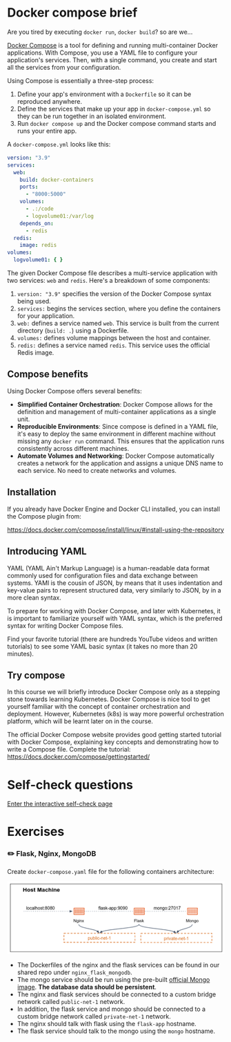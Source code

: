 # Docker compose brief

Are you tired by executing `docker run`, `docker build`? so are we...

[Docker Compose](https://docs.docker.com/compose/) is a tool for defining and running multi-container Docker applications.
With Compose, you use a YAML file to configure your application's services. 
Then, with a single command, you create and start all the services from your configuration.

Using Compose is essentially a three-step process:

1. Define your app's environment with a `Dockerfile` so it can be reproduced anywhere.
2. Define the services that make up your app in `docker-compose.yml` so they can be run together in an isolated environment.
3. Run `docker compose up` and the Docker compose command starts and runs your entire app.

A `docker-compose.yml` looks like this:

```yaml
version: "3.9"
services:
  web:
    build: docker-containers
    ports:
      - "8000:5000"
    volumes:
      - .:/code
      - logvolume01:/var/log
    depends_on:
      - redis
  redis:
    image: redis
volumes:
  logvolume01: { }
```

The given Docker Compose file describes a multi-service application with two services: `web` and `redis`. 
Here's a breakdown of some components:

1. `version: "3.9"` specifies the version of the Docker Compose syntax being used.
2. `services:` begins the services section, where you define the containers for your application.
3. `web:` defines a service named `web`. This service is built from the current directory (`build: .`) using a Dockerfile.
4. `volumes:` defines volume mappings between the host and container.
5. `redis:` defines a service named `redis`. This service uses the official Redis image.

## Compose benefits 

Using Docker Compose offers several benefits:

- **Simplified Container Orchestration**: Docker Compose allows for the definition and management of multi-container applications as a single unit.
- **Reproducible Environments**: Since compose is defined in a YAML file, it's easy to deploy the same environment in different machine without missing any `docker run` command. This ensures that the application runs consistently across different machines.
- **Automate Volumes and Networking**: Docker Compose automatically creates a network for the application and assigns a unique DNS name to each service. No need to create networks and volumes. 

## Installation 

If you already have Docker Engine and Docker CLI installed, you can install the Compose plugin from:   

https://docs.docker.com/compose/install/linux/#install-using-the-repository

## Introducing YAML

YAML (YAML Ain't Markup Language) is a human-readable data format commonly used for configuration files and data exchange between systems.
YAMl is the cousin of JSON, by means that it uses indentation and key-value pairs to represent structured data, very similarly to JSON, by in a more clean syntax.

To prepare for working with Docker Compose, and later with Kubernetes, it is important to familiarize yourself with YAML syntax, which is the preferred syntax for writing Docker Compose files.

Find your favorite tutorial (there are hundreds YouTube videos and written tutorials) to see some YAML basic syntax (it takes no more than 20 minutes).

## Try compose 

In this course we will briefly introduce Docker Compose only as a stepping stone towards learning Kubernetes.
Docker Compose is nice tool to get yourself familiar with the concept of container orchestration and deployment.
However, Kubernetes (k8s) is way more powerful orchestration platform, which will be learnt later on in the course.

The official Docker Compose website provides good getting started tutorial with Docker Compose, explaining key concepts and demonstrating how to write a Compose file.
Complete the tutorial:      
https://docs.docker.com/compose/gettingstarted/

# Self-check questions

[Enter the interactive self-check page](https://alonitac.github.io/DevOpsFeb23/multi-choice-questions/docker_compose.html)


# Exercises

### :pencil2: Flask, Nginx, MongoDB

Create `docker-compose.yaml` file for the following containers architecture:

![](../.img/nginx-flask-mongo.png)

- The Dockerfiles of the nginx and the flask services can be found in our shared repo under `nginx_flask_mongodb`.
- The mongo service should be run using the pre-built [official Mongo image](https://hub.docker.com/_/mongo). **The database data should be persistent**.
- The nginx and flask services should be connected to a custom bridge network called `public-net-1` network.
- In addition, the flask service and mongo should be connected to a custom bridge network called `private-net-1` network.
- The nginx should talk with flask using the `flask-app` hostname.
- The flask service should talk to the mongo using the `mongo` hostname.

